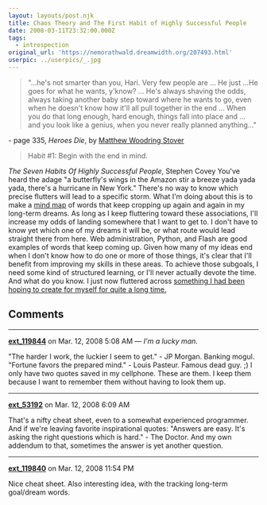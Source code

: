 ```yaml
---
layout: layouts/post.njk
title: Chaos Theory and The First Habit of Highly Successful People
date: 2008-03-11T23:32:00.000Z
tags:
  - introspection
original_url: 'https://nemorathwald.dreamwidth.org/207493.html'
userpic: ../userpics/_.jpg
---
```

> "...he's not smarter than you, Hari. Very few people are ... He just ...He goes for what he wants, y'know? ... He's always shaving the odds, always taking another baby step toward where he wants to go, even when he doesn't know how it'll all pull together in the end ... When you do that long enough, hard enough, things fall into place and ... and you look like a genius, when you never really planned anything..."

\- page 335, _Heroes Die_, by [Matthew Woodring Stover](http://www.sfsite.com/04a/mws101.htm)

> Habit #1: Begin with the end in mind.

_The Seven Habits Of Highly Successful People_, Stephen Covey You've heard the adage "a butterfly's wings in the Amazon stir a breeze yada yada yada, there's a hurricane in New York." There's no way to know which precise flutters will lead to a specific storm. What I'm doing about this is to make a [mind map](http://en.wikipedia.org/wiki/Mind_map) of words that keep cropping up again and again in my long-term dreams. As long as I keep fluttering toward these associations, I'll increase my odds of landing somewhere that I want to get to. I don't have to know yet which one of my dreams it will be, or what route would lead straight there from here. Web administration, Python, and Flash are good examples of words that keep coming up. Given how many of my ideas end when I don't know how to do one or more of those things, it's clear that I'll benefit from improving my skills in these areas. To achieve those subgoals, I need some kind of structured learning, or I'll never actually devote the time. And what do you know. I just now fluttered across [something I had been hoping to create for myself for quite a long time.](http://coffeeghost.net/pybat/python_cheatsheet.png)

## Comments

---

**[ext_119844](https://www.dreamwidth.org/users/ext_119844)** on Mar. 12, 2008 5:08 AM — *I'm a lucky man.*

"The harder I work, the luckier I seem to get." - JP Morgan. Banking mogul. "Fortune favors the prepared mind." - Louis Pasteur. Famous dead guy. ;) I only have two quotes saved in my cellphone. These are them. I keep them because I want to remember them without having to look them up.

---

**[ext_53192](https://www.dreamwidth.org/users/ext_53192)** on Mar. 12, 2008 6:09 AM

That's a nifty cheat sheet, even to a somewhat experienced programmer. And if we're leaving favorite inspirational quotes: "Answers are easy. It's asking the right questions which is hard." - The Doctor. And my own addendum to that, sometimes the answer is yet another question.

---

**[ext_119840](https://www.dreamwidth.org/users/ext_119840)** on Mar. 12, 2008 11:54 PM

Nice cheat sheet. Also interesting idea, with the tracking long-term goal/dream words.
